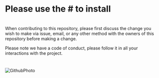 
#  

# 

# 

# Please use the #  to install

# 

# 

When contributing to this repository, please first discuss the change you wish to make via issue, email, or any other method with the owners of this repository before making a change.

Please note we have a code of conduct, please follow it in all your interactions with the project.
  

# 

 ![GithubPhoto](https://avatars1.githubusercontent.com/u/39892545?s=400&u=6810702f8f922e131feb75c580052ba06da1e0f9&v=4)

#
